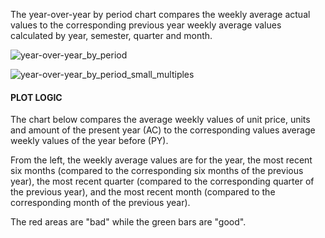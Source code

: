 The year-over-year by period chart compares the weekly average actual values to the corresponding previous year weekly average values calculated by year, semester, quarter and month.

![year-over-year_by_period](assets/images/year-over-year_by_period.png)

![year-over-year_by_period_small_multiples](assets/images/year-over-year_by_period_small_multiples.png)

#### PLOT LOGIC

The chart below compares the average weekly values of unit price, units and amount of the present year (AC) to the corresponding values average weekly values of the year before (PY). 

From the left, the weekly average values are for the year, the most recent six months (compared to the corresponding six months of the previous year), the most recent quarter (compared to the corresponding quarter of the previous year), and the most recent month  (compared to the corresponding month of the previous year). 

The red areas are "bad" while the green bars are "good".



